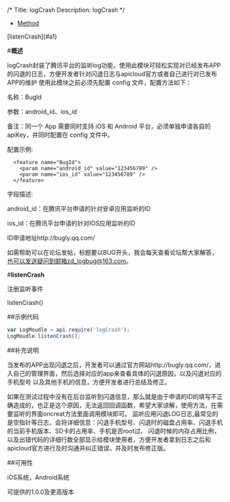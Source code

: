/*
Title: logCrash
Description: logCrash
*/

<ul id="tab" class="clearfix">
	<li class="active"><a href="#method-content">Method</a></li>
</ul>
<div id="method-content">
</div>

<div class="outline">
[listenCrash](#a1)
</div>

#**概述**

logCrash封装了腾讯平台的监听log功能，使用此模块可轻松实现对已经发布APP的闪退的日志，方便开发者针对闪退日志与apicloud官方或者自己进行对已发布APP的维护
使用此模块之前必须先配置 config 文件，配置方法如下：

名称：BugId

参数：android_id、ios_id

备注：同一个 App 需要同时支持 iOS 和 Android 平台，必须单独申请各自的 apiKey，并同时配置在 config 文件中。

配置示例:

```
  <feature name="BugId">
    <param name="android_id" value="123456789" />
    <param name="ios_id" value="123456789" />
  </feature>
```

字段描述:

android_id：在腾讯平台申请的针对安卓应用监听的ID

ios_id：在腾讯平台申请的针对IOS应用监听的ID

ID申请地址http://bugly.qq.com/

如需帮助可以在论坛发帖，标题要以BUG开头，我会每天查看论坛帮大家解答，也可以发送疑问到邮箱zd_logbug@163.com。


#**listenCrash**<div id="a1"></div>

注册监听事件

listenCrash()


##示例代码

```js
var LogMoudle = api.require('logCrash');
LogMoudle.listenCrash();
```

##补充说明

当发布的APP出现闪退之后，开发者可以通过官方网站http://bugly.qq.com/，进入自己的管理界面，然后选择对应的app来查看具体的闪退原因，以及闪退对应的手机型号
以及其他手机的信息，方便开发者进行总结及修正。

如果在测试过程中没有在后台监听到闪退信息，那么就是由于申请的ID的填写不正确造成的，也正是这个原因，无法返回回调函数，希望大家谅解，使用方法，在需
要监听的界面oncreat方法里面调用模块即可。
监听应用闪退LOG日志,最常见的是空指针等日志，会将详细信息：闪退手机型号、闪退时的磁盘占用率、闪退手机的当前手机版本、SD卡的占用率、手机是否root过、
闪退时候的内存占用比例，以及出错代码的详细行数全部显示给模块使用者，方便开发者拿到日志之后和apicloud官方进行及时沟通并纠正错误，并及时发布修正版。


##可用性

iOS系统，Android系统

可提供的1.0.0及更高版本
